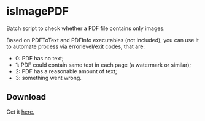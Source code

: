 # isImagePDF

Batch script to check whether a PDF file contains only images.

Based on PDFToText and PDFInfo executables (not included), you can use it to automate process via errorlevel/exit codes, that are:

* 0: PDF has no text;
* 1: PDF could contain same text in each page (a watermark or similar);
* 2: PDF has a reasonable amount  of text;
* 3: something went wrong.

## Download

Get it [here.][1]


[1]: https://codeload.github.com/ABuffEr/isImagePDF/zip/master
